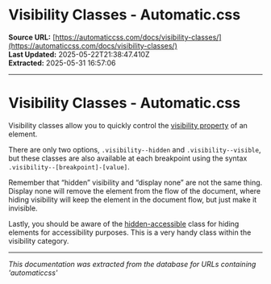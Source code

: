 # Visibility Classes - Automatic.css

**Source URL:** [https://automaticcss.com/docs/visibility-classes/](https://automaticcss.com/docs/visibility-classes/)  
**Last Updated:** 2025-05-22T21:38:47.410Z  
**Extracted:** 2025-05-31 16:57:06

---

# Visibility Classes - Automatic.css

Visibility classes allow you to quickly control the [visibility property](https://developer.mozilla.org/en-US/docs/Web/CSS/visibility) of an element.

There are only two options, `.visibility--hidden` and `.visibility--visible`, but these classes are also available at each breakpoint using the syntax `.visibility--[breakpoint]-[value]`.

Remember that “hidden” visibility and “display none” are not the same thing. Display none will remove the element from the flow of the document, where hiding visibility will keep the element in the document flow, but just make it invisible.

Lastly, you should be aware of the [hidden-accessible](https://automaticcss.com/docs/hidden-accessible-class/) class for hiding elements for accessibility purposes. This is a very handy class within the visibility category.

---

*This documentation was extracted from the database for URLs containing 'automaticcss'*
